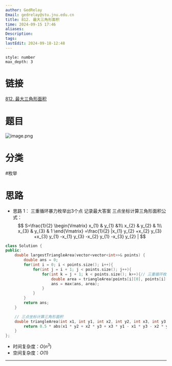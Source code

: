 ```yaml
---
author: GedRelay
Email: gedrelay@stu.jnu.edu.cn
title: 812. 最大三角形面积
time: 2024-09-15 17:46
aliases: 
Description: 
tags: 
lastEdit: 2024-09-18-12:48
---
```


```toc
style: number
max_depth: 3
```

# 链接
[812. 最大三角形面积](https://leetcode.cn/problems/largest-triangle-area/) 

# 题目
![image.png](https://ged-pic-bed.oss-cn-guangzhou.aliyuncs.com/img/202409151746285.png)


# 分类
#枚举 

# 思路
- 思路 1：
三重循环暴力枚举出3个点
记录最大答案
三点坐标计算三角形面积公式：
$$
S=\frac{1}{2} \begin{Vmatrix} x_{1} & y_{1} &1\\ x_{2} & y_{2} & 1\\  x_{3} & y_{3} & 1 \end{Vmatrix} =\frac{1}{2} |x_{1} y_{2} +x_{2} y_{3} +x_{3} y_{1} -x_{1} y_{3} -x_{2} y_{1} -x_{3} y_{2} |
$$



```cpp
class Solution {
public:
    double largestTriangleArea(vector<vector<int>>& points) {
        double ans = 0;
        for(int i = 0; i < points.size(); i++){
            for(int j = i + 1; j < points.size(); j++){
                for(int k = j + 1; k < points.size(); k++){// 三重循环枚举三个点
                    double area = triangleArea(points[i][0], points[i][1], points[j][0], points[j][1], points[k][0], points[k][1]);
                    ans = max(ans, area);
                }
            }
        }
        return ans;
    }

    // 三点坐标计算三角形面积
    double triangleArea(int x1, int y1, int x2, int y2, int x3, int y3) {
        return 0.5 * abs(x1 * y2 + x2 * y3 + x3 * y1 - x1 * y3 - x2 * y1 - x3 * y2);
    }
};
```


- 时间复杂度：${O\left( n^{3}  \right)  }$ 
- 空间复杂度：${O\left( 1 \right)  }$ 


---

